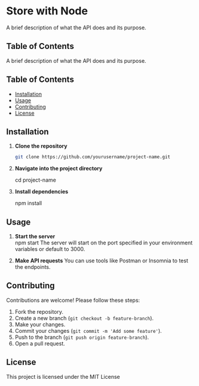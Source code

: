 # Store with Node

A brief description of what the API does and its purpose.

## Table of Contents
A brief description of what the API does and its purpose.

## Table of Contents

- [Installation](#installation)
- [Usage](#usage)
- [Contributing](#contributing)
- [License](#license)

## Installation

1. **Clone the repository**  
   ```bash
   git clone https://github.com/yourusername/project-name.git

2. **Navigate into the project directory**

   cd project-name

4. **Install dependencies**

   npm install

## Usage
1. **Start the server**  
  npm start
  The server will start on the port specified in your environment variables or default to 3000.

2. **Make API requests**
You can use tools like Postman or Insomnia to test the endpoints.

## Contributing
Contributions are welcome! Please follow these steps:

1. Fork the repository.
2. Create a new branch (`git checkout -b feature-branch`).
3. Make your changes.
4. Commit your changes (`git commit -m 'Add some feature'`).
5. Push to the branch (`git push origin feature-branch`).
6. Open a pull request.

## License
This project is licensed under the MIT License
